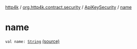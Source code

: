 [http4k](../../index.md) / [org.http4k.contract.security](../index.md) / [ApiKeySecurity](index.md) / [name](./name.md)

# name

`val name: `[`String`](https://kotlinlang.org/api/latest/jvm/stdlib/kotlin/-string/index.html) [(source)](https://github.com/http4k/http4k/blob/master/http4k-contract/src/main/kotlin/org/http4k/contract/security/ApiKeySecurity.kt#L20)
